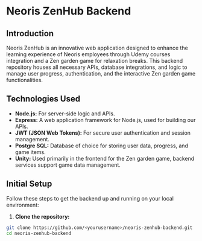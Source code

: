# Neoris ZenHub Backend

## Introduction

Neoris ZenHub is an innovative web application designed to enhance the learning experience of Neoris employees through Udemy courses integration and a Zen garden game for relaxation breaks. This backend repository houses all necessary APIs, database integrations, and logic to manage user progress, authentication, and the interactive Zen garden game functionalities.

## Technologies Used

- **Node.js:** For server-side logic and APIs.
- **Express:** A web application framework for Node.js, used for building our APIs.
- **JWT (JSON Web Tokens):** For secure user authentication and session management.
- **Postgre SQL:** Database of choice for storing user data, progress, and game items.
- **Unity:** Used primarily in the frontend for the Zen garden game, backend services support game data management.

## Initial Setup

Follow these steps to get the backend up and running on your local environment:

1. **Clone the repository:**

```bash
git clone https://github.com/<yourusername>/neoris-zenhub-backend.git
cd neoris-zenhub-backend



